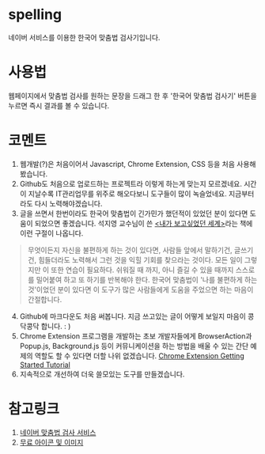 # spelling
네이버 서비스를 이용한 한국어 맞춤법 검사기입니다. 

# 사용법
웹페이지에서 맞춤법 검사를 원하는 문장을 드래그 한 후 '한국어 맞춤법 검사기' 버튼을 누르면 즉시 결과를 볼 수 있습니다.

# 코멘트
1. 웹개발(?)은 처음이어서 Javascript, Chrome Extension, CSS 등을 처음 사용해봤습니다.
2. Github도 처음으로 업로드하는 프로젝트라 이렇게 하는게 맞는지 모르겠네요. 시간이 지날수록 IT관리업무를 위주로 해오다보니 도구들이 많이 녹슬었네요. 지금부터라도 다시 노력해야겠습니다.
3. 글을 쓰면서 한번이라도 한국어 맞춤법이 긴가민가 했던적이 있었던 분이 있다면 도움이 되었으면 좋겠습니다. 석지영 교수님이 쓴 [<내가 보고싶었던 세계>](https://jwgo.wordpress.com/2014/10/05/%EB%82%B4%EA%B0%80-%EB%B3%B4%EA%B3%A0-%EC%8B%B6%EC%97%88%EB%8D%98-%EC%84%B8%EA%B3%84/)라는 책에 이런 구절이 나옵니다. 
>무엇이든지 자신을 불편하게 하는 것이 있다면, 사람들 앞에서 말하기건, 글쓰기건, 힘들더라도 노력해서 그런 것을 익힐 기회를 찾으라는 것이다. 모든 일이 그렇지만 이 또한 연습이 필요하다. 쉬워질 때 까지, 아니 즐길 수 있을 때까지 스스로를 밀어붙여 하고 또 하기를 반복해야 한다.
한국어 맞춤법이 '나를 불편하게 하는 것'이었던 분이 있다면 이 도구가 많은 사람들에게 도움을 주었으면 하는 마음이 간절합니다.
4. Github에 마크다운도 처음 써봅니다. 지금 쓰고있는 글이 어떻게 보일지 마음이 콩닥콩닥 합니다. : )
5. Chrome Extension 프로그램을 개발하는 초보 개발자들에게 BrowserAction과 Popup.js, Background.js 등이 커뮤니케이션을 하는 방법을 배울 수 있는 간단 예제의 역할도 할 수 있다면 더할 나위 없겠습니다. [Chrome Extension Getting Started Tutorial](https://developer.chrome.com/extensions/getstarted)
6. 지속적으로 개선하여 더욱 쓸모있는 도구를 만들겠습니다.

# 참고링크
1. [네이버 맞춤법 검사 서비스](https://search.naver.com/search.naver?sm=tab_hty.top&where=nexearch&ie=utf8&query=%EB%A7%9E%EC%B6%A4%EB%B2%95%EA%B2%80%EC%82%AC%EA%B8%B0)
2. [무료 아이콘 및 이미지](http://www.flaticon.com/)
